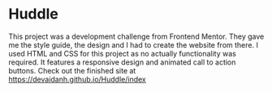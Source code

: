 # Huddle
This project was a development challenge from Frontend Mentor. They gave me the style guide, the design and I had to create the website from there. I used HTML and CSS for this project as no actually functionality was required. It features a responsive design and animated call to action buttons. Check out the finished site at https://devaidanh.github.io/Huddle/index
